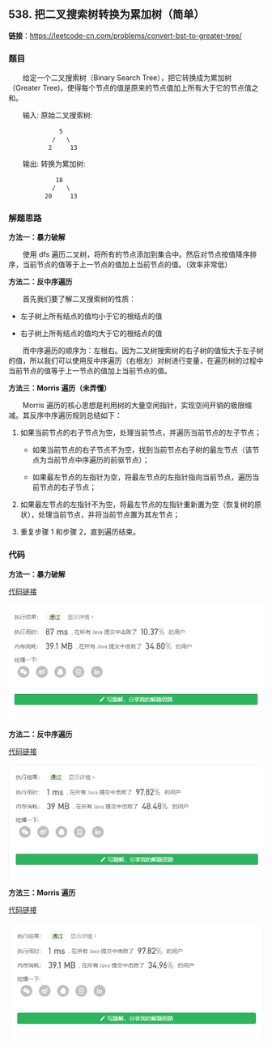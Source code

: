 ## 538. 把二叉搜索树转换为累加树（简单）

**链接**：https://leetcode-cn.com/problems/convert-bst-to-greater-tree/

### 题目

&emsp;&emsp;给定一个二叉搜索树（Binary Search Tree），把它转换成为累加树（Greater Tree)，使得每个节点的值是原来的节点值加上所有大于它的节点值之和。

&emsp;&emsp;输入: 原始二叉搜索树:

````
              5
            /   \
           2     13
````
&emsp;&emsp;输出: 转换为累加树:
````
             18
            /   \
          20     13
````

### 解题思路

**方法一：暴力破解**

&emsp;&emsp;使用 dfs 遍历二叉树，将所有的节点添加到集合中。然后对节点按值降序排序，当前节点的值等于上一节点的值加上当前节点的值。（效率非常低）

**方法二：反中序遍历**

&emsp;&emsp;首先我们要了解二叉搜索树的性质：

* 左子树上所有结点的值均小于它的根结点的值

* 右子树上所有结点的值均大于它的根结点的值

&emsp;&emsp;而中序遍历的顺序为：左根右。因为二叉树搜索树的右子树的值恒大于左子树的值，所以我们可以使用反中序遍历（右根左）对树进行变量，在遍历树的过程中当前节点的值等于上一节点的值加上当前节点的值。

**方法三：Morris 遍历（未弄懂）**

&emsp;&emsp;Morris 遍历的核心思想是利用树的大量空闲指针，实现空间开销的极限缩减。其反序中序遍历规则总结如下：

1. 如果当前节点的右子节点为空，处理当前节点，并遍历当前节点的左子节点；
    * 如果当前节点的右子节点不为空，找到当前节点右子树的最左节点（该节点为当前节点中序遍历的前驱节点）；

    * 如果最左节点的左指针为空，将最左节点的左指针指向当前节点，遍历当前节点的右子节点；

2. 如果最左节点的左指针不为空，将最左节点的左指针重新置为空（恢复树的原状），处理当前节点，并将当前节点置为其左节点；

3. 重复步骤 1 和步骤 2，直到遍历结束。

### 代码

**方法一：暴力破解**

[代码链接](Solution1.java)

![提交记录](538(1).png)

**方法二：反中序遍历**

[代码链接](Solution2.java)

![提交记录](538(2).png)

**方法三：Morris 遍历**

[代码链接](Solution3.java)

![提交记录](538(3).png)
